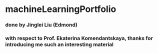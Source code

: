 # machineLearningPortfolio

### done by Jinglei Liu (Edmond)
### with respect to Prof. Ekaterina Komendantskaya, thanks for introducing me such an interesting material
